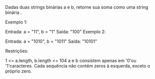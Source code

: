 Dadas duas strings binárias a e b, retorne sua soma como uma string binária .



Exemplo 1:

Entrada: a = "11", b = "1"
Saída: "100"
Exemplo 2:

Entrada: a = "1010", b = "1011"
Saída: "10101"


Restrições:

1 <= a.length, b.length <= 104
a e b consistem apenas em '0'ou '1'caracteres.
Cada sequência não contém zeros à esquerda, exceto o próprio zero.
